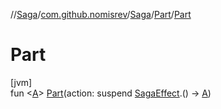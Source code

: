 //[Saga](../../../../index.md)/[com.github.nomisrev](../../index.md)/[Saga](../index.md)/[Part](index.md)/[Part](-part.md)

# Part

[jvm]\
fun <[A](index.md)> [Part](-part.md)(action: suspend [SagaEffect](../../-saga-effect/index.md).() -> [A](index.md))
